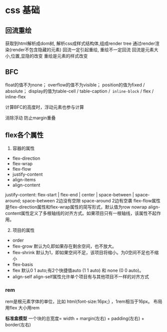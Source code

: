 # css 基础

## 回流重绘
获取到html解析成dom树, 解析css成样式结构体,组成render tree
通过render渲染(render不包含隐藏的元素)
回流一定引起重绘, 重绘不一定回流
回流是元素大小,位置,显隐的改变
重绘是元素的样式改变


## BFC 
float的值不为none；
overflow的值不为visible；
position的值为fixed / absolute；
display的值为table-cell / table-caption /` inline-block` / flex / inline-flex

计算BFC的高度时，浮动元素也参与计算

消除浮动 
防止margin重叠

## flex各个属性
1. 容器的属性

+ flex-direction
+ flex-wrap
+ flex-flow
+ justify-content
+ align-items
+ align-content

justify-content: flex-start | flex-end | center | space-between | space-around;
space-between 2边没有空隙 space-around 2边有空袭
flex-flow属性是flex-direction属性和flex-wrap属性的简写形式，默认值为row nowrap
align-content属性定义了多根轴线的对齐方式。如果项目只有一根轴线，该属性不起作用。

2. 项目的属性

+ order
+ flex-grow  默认为0,即如果存在剩余空间，也不放大。
+ flex-shrink 默认为1，即如果空间不足，该项目将缩小。为0空间不足也不缩小
+ flex-basis 
+ flex  默认0 1 auto;有2个快捷值auto (1 1 auto) 和 none (0 0 auto)。
+ align-self align-self属性允许单个项目有与其他项目不一样的对齐方式


### rem
rem是根元素字体的单位，比如 html{font-size:16px;} ，1rem相当于16px。
布局用flex  大小用rem

**标准盒模型**
一个块的总宽度= width + margin(左右) + padding(左右) + border(左右)
